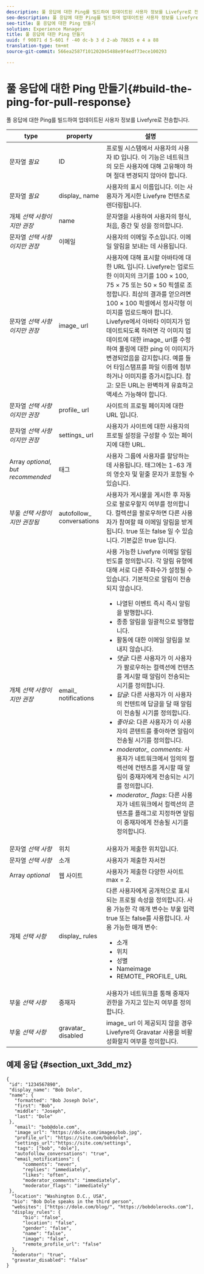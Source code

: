 ```yaml
---
description: 풀 응답에 대한 Ping를 빌드하여 업데이트된 사용자 정보를 Livefyre로 전송합니다.
seo-description: 풀 응답에 대한 Ping를 빌드하여 업데이트된 사용자 정보를 Livefyre로 전송합니다.
seo-title: 풀 응답에 대한 Ping 만들기
solution: Experience Manager
title: 풀 응답에 대한 Ping 만들기
uuid: f 90871 d 5-601 f -40 dc-b 3 d 2-ab 78635 e 4 a 88
translation-type: tm+mt
source-git-commit: 566ea2587f101202045488e9f4edf73ece100293

---
```



# 풀 응답에 대한 Ping 만들기{#build-the-ping-for-pull-response}

풀 응답에 대한 Ping를 빌드하여 업데이트된 사용자 정보를 Livefyre로 전송합니다.

| type | property | 설명 |
|--- |--- |--- |
| 문자열 *필요* | ID | 프로필 시스템에서 사용자의 사용자 ID 입니다. 이 기능은 네트워크의 모든 사용자에 대해 고유해야 하며 절대 변경되지 않아야 합니다. |
| 문자열 *필요* | display_ name | 사용자의 표시 이름입니다. 이는 사용자가 게시한 Livefyre 컨텐츠로 렌더링됩니다. |
| 개체 *선택 사항이지만 권장* | name | 문자열을 사용하여 사용자의 형식, 처음, 중간 및 성을 정의합니다. |
| 문자열 *선택 사항이지만 권장* | 이메일 | 사용자의 이메일 주소입니다. 이메일 알림을 보내는 데 사용됩니다. |
| 문자열 *선택 사항이지만 권장* | image_ url | 사용자에 대해 표시할 아바타에 대한 URL 입니다. Livefyre는 업로드한 이미지의 크기를 100 × 100, 75 × 75 또는 50 × 50 픽셀로 조정합니다. 최상의 결과를 얻으려면 100 × 100 픽셀에서 정사각형 이미지를 업로드해야 합니다. Livefyre에서 아바타 이미지가 업데이트되도록 하려면 각 이미지 업데이트에 대한 image_ url를 수정하여 풀링에 대한 ping 이 이미지가 변경되었음을 감지합니다. 예를 들어 타임스탬프를 파일 이름에 첨부하거나 이미지를 증가시킵니다. 참고: 모든 URL는 완벽하게 유효하고 액세스 가능해야 합니다. |
| 문자열 *선택 사항이지만 권장* | profile_ url | 사이트의 프로필 페이지에 대한 URL 입니다. |
| 문자열 *선택 사항이지만 권장* | settings_ url | 사용자가 사이트에 대한 사용자의 프로필 설정을 구성할 수 있는 페이지에 대한 URL. |
| Array *optional, but recommended* | 태그 | 사용자 그룹에 사용자를 할당하는 데 사용됩니다. 태그에는 1-63 개의 영숫자 및 밑줄 문자가 포함될 수 있습니다. |
| 부울 *선택 사항이지만 권장됨* | autofollow_ conversations | 사용자가 게시물을 게시한 후 자동으로 팔로우할지 여부를 정의합니다. 컬렉션을 팔로우하면 다른 사용자가 참여할 때 이메일 알림을 받게 됩니다. true 또는 false 일 수 있습니다. 기본값은 true 입니다. |
| 개체 *선택 사항이지만 권장* | email_ notifications | 사용 가능한 Livefyre 이메일 알림 빈도를 정의합니다. 각 알림 유형에 대해 서로 다른 주파수가 설정될 수 있습니다. 기본적으로 알림이 전송되지 않습니다. <br><ul><li> 나열된 이벤트 즉시 즉시 알림을 발행합니다. </li><li>종종 알림을 일괄적으로 발행합니다. </li><li> 활동에 대한 이메일 알림을 보내지 않습니다. </li><li>*댓글*: 다른 사용자가 이 사용자가 팔로우하는 컬렉션에 컨텐츠를 게시할 때 알림이 전송되는 시기를 정의합니다. </li><li>*답글*: 다른 사용자가 이 사용자의 컨텐트에 답글을 달 때 알림이 전송될 시기를 정의합니다.</li><li>*좋아요*: 다른 사용자가 이 사용자의 콘텐트를 좋아하면 알림이 전송될 시기를 정의합니다.</li><li>*moderator_ comments*: 사용자가 네트워크에서 임의의 컬렉션에 컨텐츠를 게시할 때 알림이 중재자에게 전송되는 시기를 정의합니다.</li><li>*moderator_ flags*: 다른 사용자가 네트워크에서 컬렉션의 콘텐츠를 플래그로 지정하면 알림이 중재자에게 전송될 시기를 정의합니다.</li></ul> |
| 문자열 *선택 사항* | 위치 | 사용자가 제출한 위치입니다. |
| 문자열 *선택 사항* | 소개 | 사용자가 제출한 자서전 |
| Array *optional* | 웹 사이트 | 사용자가 제출한 다양한 사이트 max = 2. |
| 개체 *선택 사항* | display_ rules | 다른 사용자에게 공개적으로 표시되는 프로필 속성을 정의합니다. 사용 가능한 각 매개 변수는 부울 입력 true 또는 false를 사용합니다. 사용 가능한 매개 변수: <br><ul><li>소개 </li><li> 위치</li><li>  성별 </li><li>Nameimage </li><li> REMOTE_ PROFILE_ URL</li></ul> |
| 부울 *선택 사항* | 중재자 | 사용자가 네트워크를 통해 중재자 권한을 가지고 있는지 여부를 정의합니다. |
| 부울 *선택 사항* | gravatar_ disabled | image_ url 이 제공되지 않을 경우 Livefyre의 Gravatar 사용을 비활성화할지 여부를 정의합니다. |

## 예제 응답 {#section_uxt_3dd_mz}

```
{
 "id": "1234567890",
 "display_name": "Bob Dole",
 "name": {
   "formatted": "Bob Joseph Dole",
   "first": "Bob",
   "middle": "Joseph",
   "last": "Dole"
 },
   "email": "bob@dole.com",
   "image_url": "https://dole.com/images/bob.jpg",
   "profile_url": "https://site.com/bobdole",
   "settings_url":"https://site.com/settings",
   "tags": ["bob", "dole"],
   "autofollow_conversations": "true",
   "email_notifications": {
      "comments": "never",
      "replies": "immediately",
      "likes": "often",
      "moderator_comments": "immediately",
      "moderator_flags": "immediately" 
 },
  "location": "Washington D.C., USA",
  "bio": "Bob Dole speaks in the third person",
  "websites": ["https://dole.com/blog/", "https://bobdolerocks.com"],
  "display_rules": {
      "bio": "false",
      "location": "false",
      "gender": "false",
      "name": "false",
      "image": "false",
      "remote_profile_url": "false"
  },
  "moderator": "true",
  "gravatar_disabled": "false"
}
```
